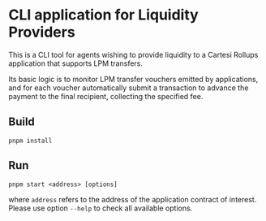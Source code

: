 # CLI application for Liquidity Providers

This is a CLI tool for agents wishing to provide liquidity to a Cartesi Rollups application that supports LPM transfers.

Its basic logic is to monitor LPM transfer vouchers emitted by applications, and for each voucher automatically submit a transaction to advance the payment to the final recipient, collecting the specified fee.

## Build

```shell
pnpm install
```

## Run

```shell
pnpm start <address> [options]
```

where `address` refers to the address of the application contract of interest. Please use option `--help` to check all available options.
